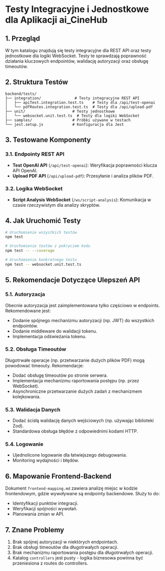 # Testy Integracyjne i Jednostkowe dla Aplikacji ai_CineHub

## 1. Przegląd

W tym katalogu znajdują się testy integracyjne dla REST API oraz testy jednostkowe dla logiki WebSocket. Testy te sprawdzają poprawność działania kluczowych endpointów, walidację autoryzacji oraz obsługę timeoutów.

## 2. Struktura Testów

```
backend/tests/
├── integration/               # Testy integracyjne REST API
│   ├── apiTest.integration.test.ts    # Testy dla /api/test-openai
│   └── pdfRoutes.integration.test.ts  # Testy dla /api/upload-pdf
├── unit/                     # Testy jednostkowe
│   └── websocket.unit.test.ts  # Testy dla logiki WebSocket 
├── samples/                  # Próbki używane w testach
└── jest.setup.js             # Konfiguracja dla Jest
```

## 3. Testowane Komponenty

### 3.1. Endpointy REST API

- **Test OpenAI API** (`/api/test-openai`): Weryfikacja poprawności klucza API OpenAI.
- **Upload PDF API** (`/api/upload-pdf`): Przesyłanie i analiza plików PDF.

### 3.2. Logika WebSocket

- **Script Analysis WebSocket** (`/ws/script-analysis`): Komunikacja w czasie rzeczywistym dla analizy skryptów.

## 4. Jak Uruchomić Testy

```bash
# Uruchomienie wszystkich testów
npm test

# Uruchomienie testów z pokryciem kodu
npm test -- --coverage

# Uruchomienie konkretnego testu
npm test -- websocket.unit.test.ts
```

## 5. Rekomendacje Dotyczące Ulepszeń API

### 5.1. Autoryzacja

Obecnie autoryzacja jest zaimplementowana tylko częściowo w endpoints. Rekomendowane jest:

- Dodanie spójnego mechanizmu autoryzacji (np. JWT) do wszystkich endpointów.
- Dodanie middleware do walidacji tokenu.
- Implementacja odświeżania tokenu.

### 5.2. Obsługa Timeoutów

Długotrwałe operacje (np. przetwarzanie dużych plików PDF) mogą powodować timeouty. Rekomendacje:

- Dodać obsługę timeoutów po stronie serwera.
- Implementacja mechanizmu raportowania postępu (np. przez WebSocket).
- Asynchroniczne przetwarzanie dużych zadań z mechanizmem kolejkowania.

### 5.3. Walidacja Danych

- Dodać ścisłą walidację danych wejściowych (np. używając biblioteki Zod).
- Standardowa obsługa błędów z odpowiednimi kodami HTTP.

### 5.4. Logowanie

- Ujednolicone logowanie dla łatwiejszego debugowania.
- Monitoring wydajności i błędów.

## 6. Mapowanie Frontend-Backend

Dokument `frontend-mapping.md` zawiera analizę miejsc w kodzie frontendowym, gdzie wywoływane są endpointy backendowe. Służy to do:

- Identyfikacji punktów integracji.
- Weryfikacji spójności wywołań.
- Planowania zmian w API.

## 7. Znane Problemy

1. Brak spójnej autoryzacji w niektórych endpointach.
2. Brak obsługi timeoutów dla długotrwałych operacji.
3. Brak mechanizmu raportowania postępu dla długotrwałych operacji.
4. Katalog `controllers` jest pusty - logika biznesowa powinna być przeniesiona z routes do controllers. 